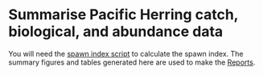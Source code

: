 # Summarise Pacific Herring catch, biological, and abundance data

You will need the [spawn index script](https://github.com/grinnellm/HerringSpawnIndex) to calculate the spawn index.
The summary figures and tables generated here are used to make the [Reports](https://github.com/grinnellm/Reports).
